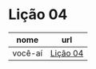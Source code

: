 # Lição 04

nome | url
---  | ---
você-aí | [Lição 04](https://github.com/math-freire7/texto-markdown)
